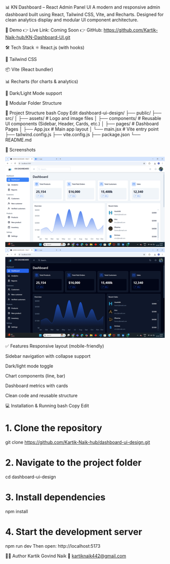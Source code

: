 📊 KN Dashboard – React Admin Panel UI
A modern and responsive admin dashboard built using React, Tailwind CSS, Vite, and Recharts. Designed for clean analytics display and modular UI component architecture.

🚀 Demo
👉 Live Link: Coming Soon 
👉 GitHub: https://github.com/Kartik-Naik-hub/KN-Dashboard-UI.git

🛠 Tech Stack
⚛️ React.js (with hooks)

💨 Tailwind CSS

📦 Vite (React bundler)

📊 Recharts (for charts & analytics)

🌙 Dark/Light Mode support

📁 Modular Folder Structure

📂 Project Structure
bash
Copy
Edit
dashboard-ui-design/
├── public/
├── src/
│   ├── assets/           # Logo and image files
│   ├── components/       # Reusable UI components (Sidebar, Header, Cards, etc.)
│   ├── pages/            # Dashboard Pages
│   ├── App.jsx           # Main app layout
│   └── main.jsx          # Vite entry point
├── tailwind.config.js
├── vite.config.js
├── package.json
└── README.md

📸 Screenshots

![KN Dashboard Screenshot](./preview-light.png)
![KN Dashboard Screenshot](./preview-dark.png)

✅ Features
Responsive layout (mobile-friendly)

Sidebar navigation with collapse support

Dark/light mode toggle

Chart components (line, bar)

Dashboard metrics with cards

Clean code and reusable structure

💻 Installation & Running
bash
Copy
Edit
# 1. Clone the repository
git clone https://github.com/Kartik-Naik-hub/dashboard-ui-design.git

# 2. Navigate to the project folder
cd dashboard-ui-design

# 3. Install dependencies
npm install

# 4. Start the development server
npm run dev
Then open: http://localhost:5173


🙋‍♂️ Author
Kartik Govind Naik
📧 kartiknaik442@gmail.com


